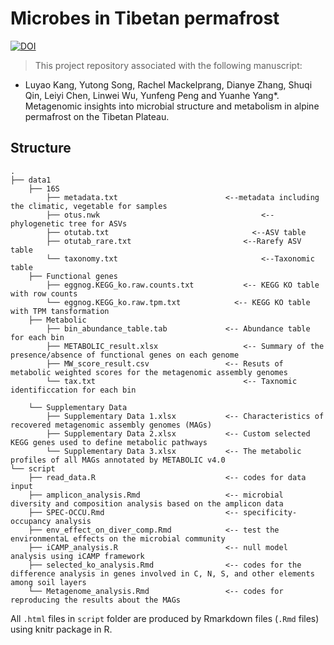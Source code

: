 # Microbes in Tibetan permafrost
[![DOI](https://zenodo.org/badge/642855012.svg)](https://zenodo.org/doi/10.5281/zenodo.11498006)

> This project repository associated with the following manuscript:

* Luyao Kang, Yutong Song, Rachel Mackelprang, Dianye Zhang, Shuqi Qin, Leiyi Chen, Linwei Wu, Yunfeng Peng and Yuanhe Yang*. Metagenomic insights into microbial structure and metabolism in alpine permafrost on the Tibetan Plateau.


## Structure

```
.
├── data1
    ├── 16S
        ├── metadata.txt                        <--metadata including the climatic, vegetable for samples
        ├── otus.nwk				                    <--phylogenetic tree for ASVs
        ├── otutab.txt				                  <--ASV table
        ├── otutab_rare.txt			                <--Rarefy ASV table
        └── taxonomy.txt				                <--Taxonomic table
    ├── Functional genes
        ├── eggnog.KEGG_ko.raw.counts.txt		    <-- KEGG KO table with row counts
        └── eggnog.KEGG_ko.raw.tpm.txt		      <-- KEGG KO table with TPM tansformation
    ├── Metabolic
        ├── bin_abundance_table.tab             <-- Abundance table for each bin
        ├── METABOLIC_result.xlsx            		<-- Summary of the presence/absence of functional genes on each genome
        ├── MW_score_result.csv                 <-- Resuts of metabolic weighted scores for the metagenomic assembly genomes 
        └── tax.txt                			        <-- Taxnomic identificcation for each bin

    └── Supplementary Data
        ├── Supplementary Data 1.xlsx           <-- Characteristics of recovered metagenomic assembly genomes (MAGs)
        ├── Supplementary Data 2.xlsx           <-- Custom selected KEGG genes used to define metabolic pathways
        └── Supplementary Data 3.xlsx           <-- The metabolic profiles of all MAGs annotated by METABOLIC v4.0
└── script
    ├── read_data.R                             <-- codes for data input
    ├── amplicon_analysis.Rmd                   <-- microbial diversity and composition analysis based on the amplicon data
    ├── SPEC-OCCU.Rmd                           <-- specificity-occupancy analysis
    ├── env_effect_on_diver_comp.Rmd            <-- test the environmentaL effects on the microbial community
    ├── iCAMP_analysis.R                        <-- null model analysis using iCAMP framework
    ├── selected_ko_analysis.Rmd                <-- codes for the difference analysis in genes involved in C, N, S, and other elements among soil layers
    └── Metagenome_analysis.Rmd                 <-- codes for reproducing the results about the MAGs

```
All `.html` files in `script` folder are produced by Rmarkdown files (`.Rmd` files) using knitr package in R.
